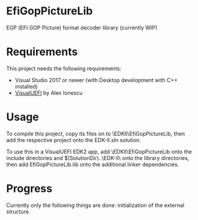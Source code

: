 # EfiGopPictureLib
 EGP (EFI GOP Picture) format decoder library (currently WIP)
# Requirements
 This project needs the following requirements:
- Visual Studio 2017 or newer (with Desktop development with C++ installed)
- [VisualUEFI](https://github.com/ionescu007/VisualUefi) by Alex Ionescu
# Usage
 To compile this project, copy its files on to <VisualUEFI project path>\EDKII\EfiGopPictureLib, then add the respective project onto the EDK-II.sln solution.

 To use this in a VisualUEFI EDK2 app, add <VisualUEFI project path>\EDKII\EfiGopPictureLib onto the include directories and $(SolutionDir)..\EDK-II\ onto the library directories, then add EfiGopPictureLib.lib onto the additional linker dependencies.
# Progress
 Currently only the following things are done: initialization of the external structure.
